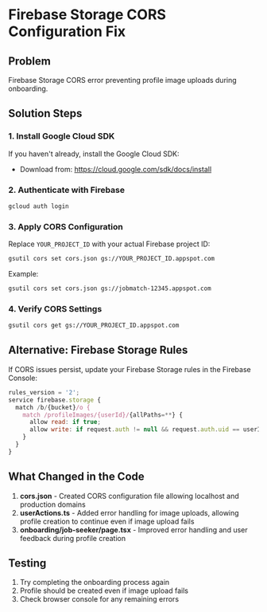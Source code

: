 # Firebase Storage CORS Configuration Fix

## Problem
Firebase Storage CORS error preventing profile image uploads during onboarding.

## Solution Steps

### 1. Install Google Cloud SDK
If you haven't already, install the Google Cloud SDK:
- Download from: https://cloud.google.com/sdk/docs/install

### 2. Authenticate with Firebase
```bash
gcloud auth login
```

### 3. Apply CORS Configuration
Replace `YOUR_PROJECT_ID` with your actual Firebase project ID:

```bash
gsutil cors set cors.json gs://YOUR_PROJECT_ID.appspot.com
```

Example:
```bash
gsutil cors set cors.json gs://jobmatch-12345.appspot.com
```

### 4. Verify CORS Settings
```bash
gsutil cors get gs://YOUR_PROJECT_ID.appspot.com
```

## Alternative: Firebase Storage Rules
If CORS issues persist, update your Firebase Storage rules in the Firebase Console:

```javascript
rules_version = '2';
service firebase.storage {
  match /b/{bucket}/o {
    match /profileImages/{userId}/{allPaths=**} {
      allow read: if true;
      allow write: if request.auth != null && request.auth.uid == userId;
    }
  }
}
```

## What Changed in the Code

1. **cors.json** - Created CORS configuration file allowing localhost and production domains
2. **userActions.ts** - Added error handling for image uploads, allowing profile creation to continue even if image upload fails
3. **onboarding/job-seeker/page.tsx** - Improved error handling and user feedback during profile creation

## Testing
1. Try completing the onboarding process again
2. Profile should be created even if image upload fails
3. Check browser console for any remaining errors